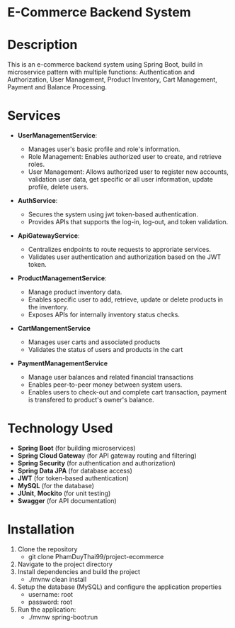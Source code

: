 # E-Commerce Backend System

# **Description**
This is an e-commerce backend system using Spring Boot, build in microservice pattern with multiple functions: Authentication and Authorization, User Management, Product Inventory, Cart Management, Payment and Balance Processing.

# **Services**

- **UserManagementService**:
  + Manages user's basic profile and role's information.
  + Role Management: Enables authorized user to create, and retrieve roles.
  + User Management: Allows authorized user to register new accounts, validation user data, get specific or all user information, update profile, delete users.

- **AuthService**:
  + Secures the system using jwt token-based authentication.
  + Provides APIs that supports the log-in, log-out, and token validation.

- **ApiGatewayService**:
  + Centralizes endpoints to route requests to approriate services.
  + Validates user authentication and authorization based on the JWT token.

- **ProductManagementService**:
  + Manage product inventory data.
  + Enables specific user to add, retrieve, update or delete products in the inventory.
  + Exposes APIs for internally inventory status checks.

- **CartMangementService**
  + Manages user carts and associated products
  + Validates the status of users and products in the cart

- **PaymentManagementService**
  + Manage user balances and related financial transactions
  + Enables peer-to-peer money between system users.
  + Enables users to check-out and complete cart transaction, payment is transfered to product's owner's balance.

# **Technology Used**
- **Spring Boot** (for building microservices)
- **Spring Cloud Gatewa**y (for API gateway routing and filtering)
- **Spring Security** (for authentication and authorization)
- **Spring Data JPA** (for database access)
- **JWT** (for token-based authentication)
- **MySQL** (for the database)
- **JUnit**, **Mockito** (for unit testing)
- **Swagger** (for API documentation)

# **Installation**
1. Clone the repository
    - git clone PhamDuyThai99/project-ecommerce
2. Navigate to the project directory
3. Install dependencies and build the project
    - ./mvnw clean install
4. Setup the database (MySQL) and configure the application properties
    - username: root
    - password: root
5. Run the application:
    - ./mvnw spring-boot:run

